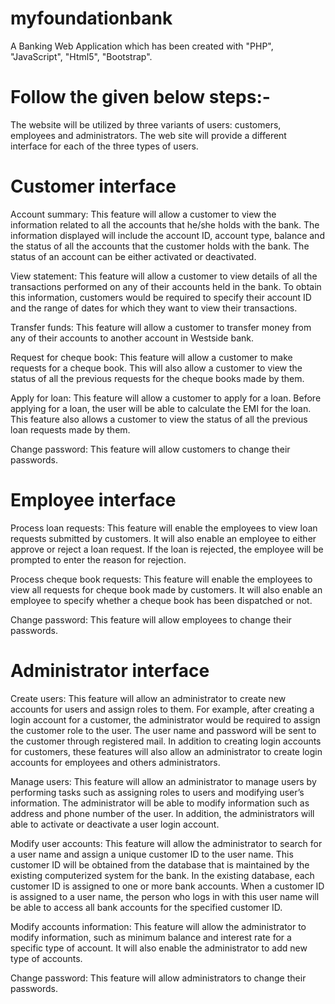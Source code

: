 
# myfoundationbank



A Banking Web Application which has been created with "PHP", "JavaScript", "Html5", "Bootstrap".


# Follow the given below steps:-

The website will be utilized by three variants of users: customers,
employees and administrators. The web site will provide a different
interface for each of the three types of users.

# Customer interface

Account summary: This feature will allow a customer to view the
information related to all the accounts that he/she holds with the bank.
The information displayed will include the account ID, account type,
balance and the status of all the accounts that the customer holds with the
bank. The status of an account can be either activated or
deactivated.

View statement: This feature will allow a customer to view details
of all the transactions performed on any of their accounts held in the bank.
To obtain this information, customers would be required to specify their
account ID and the range of dates for which they want to view their
transactions.

Transfer funds: This feature will allow a customer to transfer money
from any of their accounts to another account in Westside bank.

Request for cheque book: This feature will allow a customer to make 
requests for a cheque book. This will also allow a customer to view the
status of all the previous requests for the cheque books made by them.

Apply for loan:  This feature will allow a customer to apply for a loan.
Before applying for a loan, the user will be able to calculate the EMI
for the loan. This feature also allows a customer to view the status of
all the previous loan requests made by them.

Change password: This feature will allow customers to change their
passwords.

# Employee interface

Process loan requests: This feature will enable the employees to view
loan requests submitted by customers. It will also enable an employee
to either approve or reject a loan request. If the loan is rejected, 
the employee will be prompted to enter the reason for rejection.

Process cheque book requests: This feature will enable the employees to
view all requests for cheque book made by customers. It will also enable
an employee to specify whether a cheque book has been dispatched or not.

Change password: This feature will allow employees to change their
passwords.

# Administrator interface

Create users: This feature will allow an administrator to create new
accounts for users and assign roles to them. For example, after creating
a login account for a customer, the administrator would be required to
assign the customer role to the user. The user name and password will be
sent to the customer through registered mail. In addition to creating
login accounts for customers, these features will also allow an
administrator to create login accounts for employees and others
administrators.

Manage users: This feature will allow an administrator to manage users
by performing tasks such as assigning roles to users and modifying
user’s information. The administrator will be able to modify
information such as address and phone number of the user. In addition,
the administrators will able to activate or deactivate a user login
account.

Modify user accounts: This feature will allow the administrator to search
for a user name and assign a unique customer ID to the user name. This
customer ID will be obtained from the database that is maintained by the
existing computerized system for the bank. In the existing database,
each customer ID is assigned to one or more bank accounts. When a customer
ID is assigned to a user name, the person who logs in with this user name
will be able to access all bank accounts for the specified customer ID.

Modify accounts information: This feature will allow the administrator
to modify information, such as minimum balance and interest rate for a
specific type of account. It will also enable the administrator to add
new type of accounts.

Change password: This feature will allow administrators to change their
passwords.
